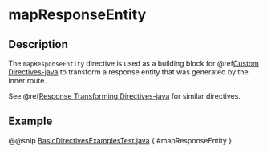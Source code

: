 <a id="mapresponseentity-java"></a>
# mapResponseEntity

## Description

The `mapResponseEntity` directive is used as a building block for @ref[Custom Directives-java](../custom-directives.md#custom-directives-java) to transform a
response entity that was generated by the inner route.

See @ref[Response Transforming Directives-java](index.md#response-transforming-directives-java) for similar directives.

## Example

@@snip [BasicDirectivesExamplesTest.java](../../../../../../../test/java/docs/http/javadsl/server/directives/BasicDirectivesExamplesTest.java) { #mapResponseEntity }